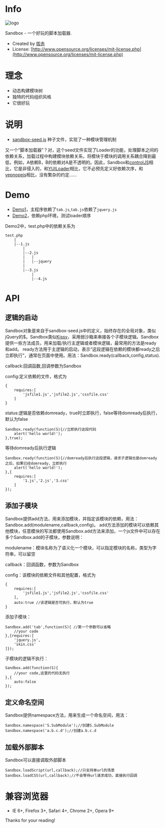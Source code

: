 ﻿
# Info

![logo](http://img02.taobaocdn.com/tps/i2/T1k_p2XohxXXXXXXXX-492-96.png)

Sandbox - 一个好玩的脚本加载器.
 
- Created by [拔赤](http://jayli.github.com)
- License: [http://www.opensource.org/licenses/mit-license.php](http://www.opensource.org/licenses/mit-license.php)

# 理念

- 动态构建模块树
- 独特的代码组织风格
- 它很好玩

# 说明

- [sandbox-seed.js](https://github.com/jayli/sandbox/blob/master/core/sandbox-seed.js)	种子文件，实现了一种模块管理机制

又一个“脚本加载器”？对，这个seed文件实现了Loader的功能，处理脚本之间的依赖关系，加载过程中构建模块依赖关系，将模块于模块的调用关系耦合降到最低，例如，A依赖B，B的依赖对A是不透明的。因此，Sandbox和[controlJS](http://stevesouders.com/controljs/)相比，它是非侵入的，和[YUILoader](http://developer.yahoo.com/yui/3/)相比，它不必预先定义好依赖次序，和[yepnopejs](http://yepnopejs.com/)相比，没有繁杂的约定……

# Demo

- [Demo1](http://jayli.github.com/sandbox/examples/jq-tab.html)，主程序依赖了`tab.js`,`tab.js`依赖了`jquery.js`
- [Demo2](http://jayli.github.com/sandbox/examples/test.php.html)，依赖php环境，测试loader顺序

Demo2中，test.php中的依赖关系为

	test.php
		|
		|--1.js
			|
			|--2.js
			|	|
			|	|--jquery
			|
			|--3.js
				|
				|--4.js

# API

## 逻辑的启动

Sandbox对象是来自于sandbox-seed.js中的定义，始终存在的全局对象，类似jQuery的$。Sandbox类似[Kissy](http://docs.kissyui.com/)，采用弱沙箱来串接各个子模块逻辑。Sandbox提供一些方法成员，用来加载/执行主逻辑或者模块逻辑，最常用的方法是ready和add。
ready方法用于主逻辑的启动，表示“这段逻辑在依赖的模块都ready之后立即执行”，通常在页面中使用。用法：Sandbox.ready(callback,config,status).

callback:回调函数,回调参数为Sandbox

config:定义依赖的文件，格式为

	{
		requires:[
			'jsfile1.js','jsfile2.js','cssfile.css'
		]
	}

status:逻辑是否依赖domready，true时立即执行，false等待domready后执行，默认为false

	Sandbox.ready(function(S){//立即执行这段代码
		alert('hello world!');	
	},true);

等待domready后执行逻辑

	Sandbox.ready(function(S){//domready后执行这段逻辑，请求子逻辑也是domready之后，如果已经domready，立即执行
		alert('hello world!');	
	},{
		requires:[
			'1.js','2.js','3.css'
		]
	});

## 添加子模块

Sandbox提供add方法，用来添加模块，并指定该模块的依赖，用法：Sandbox.add(modulename,callback,config)。
add方法添加的模块可以依赖其他模块，任意模块的写法都使用Sandbox.add方法来添加，一个js文件中可以存在多个Sandbox.add的子模块，参数说明：

modulename：模块名称为了语义化一个模块，可以指定模块的名称，类型为字符串，可以留空

callback：回调函数，参数为Sandbox

config：该模块的依赖文件和其他配置，格式为

	{
		requires:[
			'jsfile1.js','jsfile2.js','cssfile.css'
		],
		auto:true //该逻辑是否可执行，默认为true
	}

添加子模块：

	Sandbox.add('tab',function(S){ //第一个参数可以省略
		//your code
	},{requires:[
		'jquery.js',
		'skin.css'
	]});

子模块的逻辑不执行：

	Sandbox.add(function(S){ 
		//your code,这里的代码无执行
	},{
		auto:false	
	});

## 定义命名空间

Sandbox提供namespace方法，用来生成一个命名空间，用法：

	Sandbox.namespace('S.SubModule');//创建S.SubModule
	Sandbox.namespace('a.b.c.d');//创建a.b.c.d

## 加载外部脚本

Sandbox可以直接调取外部脚本

	Sandbox.loadScript(url,callback);//只支持单url的场景
	Sandbox.loadCSS(url,callback);//不会等待url请求成功，直接执行回调

# 兼容浏览器
- IE 6+, Firefox 3+, Safari 4+, Chrome 2+, Opera 9+

Thanks for your reading!
